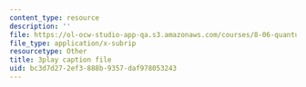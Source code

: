 ```yaml
---
content_type: resource
description: ''
file: https://ol-ocw-studio-app-qa.s3.amazonaws.com/courses/8-06-quantum-physics-iii-spring-2018/bc3d7d272ef3888b9357daf978053243_R6RePgr4oBo.srt
file_type: application/x-subrip
resourcetype: Other
title: 3play caption file
uid: bc3d7d27-2ef3-888b-9357-daf978053243
---
```

